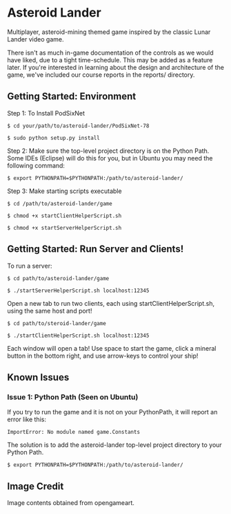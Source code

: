 Asteroid Lander
================

Multiplayer, asteroid-mining themed game inspired by the classic Lunar Lander video game.

There isn't as much in-game documentation of the controls as we would have liked, due to a tight time-schedule. 
This may be added as a feature later. 
If you're interested in learning about the design and architecture of the game, we've included our course reports in the reports/ directory.

## Getting Started: Environment

Step 1: To Install PodSixNet

    $ cd your/path/to/asteroid-lander/PodSixNet-78

    $ sudo python setup.py install

Step 2: Make sure the top-level project directory is on the Python Path. Some IDEs (Eclipse) will do this for you, but in Ubuntu you may need the following command:

    $ export PYTHONPATH=$PYTHONPATH:/path/to/asteroid-lander/

Step 3: Make starting scripts executable

    $ cd /path/to/asteroid-lander/game

    $ chmod +x startClientHelperScript.sh

    $ chmod +x startServerHelperScript.sh

## Getting Started: Run Server and Clients!

To run a server:
    
    $ cd path/to/asteroid-lander/game

    $ ./startServerHelperScript.sh localhost:12345

Open a new tab to run two clients, each using startClientHelperScript.sh, using the same host and port!

    $ cd path/to/steroid-lander/game

    $ ./startClientHelperScript.sh localhost:12345

Each window will open a tab! Use space to start the game, click a mineral button in the bottom right, and use arrow-keys to control your ship! 

## Known Issues

### Issue 1: Python Path (Seen on Ubuntu)

If you try to run the game and it is not on your PythonPath, it will report an error like this:

    ImportError: No module named game.Constants

The solution is to add the asteroid-lander top-level project directory to your Python Path. 

    $ export PYTHONPATH=$PYTHONPATH:/path/to/asteroid-lander/

## Image Credit

Image contents obtained from opengameart.
